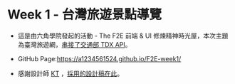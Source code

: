 # Week 1 - 台灣旅遊景點導覽

* 這是由六角學院發起的活動 - The F2E 前端 & UI 修煉精神時光屋，本次主題為臺灣旅遊網，[串接了交通部 TDX API](https://tdx.transportdata.tw/)。

* GitHub Page:https://a1234561524.github.io/F2E-week1/

* 感謝設計師 [KT](https://www.behance.net/KT_Designer) ，[採用的設計稿在此](https://www.figma.com/file/qUT8GRBg7wGkr2brelkOEk/%E5%8F%B0%E7%81%A3%E6%97%85%E9%81%8A%E6%99%AF%E9%BB%9E%E5%B0%8E%E8%A6%BD)。


